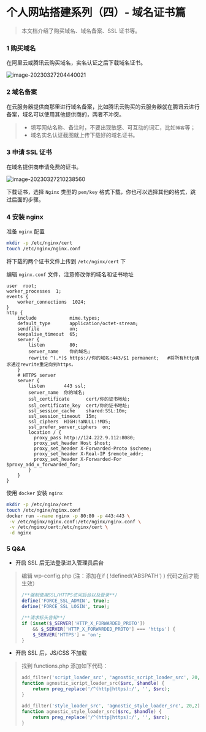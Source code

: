 # 个人网站搭建系列（四）- 域名证书篇

> 本文档介绍了购买域名、域名备案、SSL 证书等。

### 1 购买域名

在阿里云或腾讯云购买域名，实名认证之后下载域名证书。

  ![image-20230327204440021](https://zoulei-images.oss-cn-chengdu.aliyuncs.com/md-images/image-20230327204440021.png)

### 2 域名备案

在云服务器提供商那里进行域名备案，比如腾讯云购买的云服务器就在腾讯云进行备案，域名可以使用其他提供商的，两者不冲突。
> - 填写网站名称、备注时，不要出现敏感、可互动的词汇，比如`博客`等；
> - 域名实名认证截图就上传下载好的域名证书。

### 3 申请 SSL 证书

在域名提供商申请免费的证书。

  ![image-20230327210238560](https://zoulei-images.oss-cn-chengdu.aliyuncs.com/md-images/image-20230327210238560.png)

下载证书，选择 `Nginx` 类型的 `pem/key` 格式下载，你也可以选择其他的格式，跳过后面的步骤。

### 4 安装 nginx

准备 `nginx` 配置

  ``` bash
  mkdir -p /etc/nginx/cert
  touch /etc/nginx/nginx.conf
  ```

将下载的两个证书文件上传到 `/etc/nginx/cert` 下

编辑 `nginx.conf` 文件，注意修改你的域名和证书地址

``` nginx
user  root;
worker_processes  1;
events {
    worker_connections  1024;
}
http {
    include            mime.types;
    default_type       application/octet-stream;
    sendfile           on;
    keepalive_timeout  65;
    server {
        listen         80;
        server_name    你的域名;            
        rewrite ^(.*)$ https://你的域名:443/$1 permanent;   #将所有http请求通过rewrite重定向到https。
    }
    # HTTPS server
    server {
        listen       443 ssl;
        server_name  你的域名;
        ssl_certificate      cert/你的证书地址;
        ssl_certificate_key  cert/你的证书地址;
        ssl_session_cache    shared:SSL:10m;
        ssl_session_timeout  15m;
        ssl_ciphers  HIGH:!aNULL:!MD5;
        ssl_prefer_server_ciphers  on;
        location / {
          proxy_pass http://124.222.9.112:8080;
          proxy_set_header Host $host;
          proxy_set_header X-Forwarded-Proto $scheme;
          proxy_set_header X-Real-IP $remote_addr;
          proxy_set_header X-Forwarded-For       $proxy_add_x_forwarded_for;
        }
    }
}
```

使用 `docker` 安装 `nginx`

``` bash
mkdir -p /etc/nginx/cert
touch /etc/nginx/nginx.conf
docker run --name nginx -p 80:80 -p 443:443 \
 -v /etc/nginx/nginx.conf:/etc/nginx/nginx.conf \
 -v /etc/nginx/cert:/etc/nginx/cert \
 -d nginx
```

### 5 Q&A

- 开启 SSL 后无法登录进入管理员后台 <br>
> 编辑 wp-config.php (注：添加在if ( !defined('ABSPATH') ) 代码之前才能生效）
> ``` php
> /**强制使用SSL/HTTPS访问后台以及登录**/
> define('FORCE_SSL_ADMIN', true);
> define('FORCE_SSL_LOGIN', true);
> 
> /**请求标头告知**/
> if (isset($_SERVER['HTTP_X_FORWARDED_PROTO']) 
>     && $_SERVER['HTTP_X_FORWARDED_PROTO'] === 'https') { 
>     $_SERVER['HTTPS'] = 'on'; 
> }
> ```
  
- 开启 SSL 后，JS/CSS 不加载 <br>
> 找到 functions.php 添加如下代码：
> ``` php
> add_filter('script_loader_src', 'agnostic_script_loader_src', 20,2);
> function agnostic_script_loader_src($src, $handle) {
>     return preg_replace('/^(http|https):/', '', $src);
> }
> 
> add_filter('style_loader_src', 'agnostic_style_loader_src', 20,2);
> function agnostic_style_loader_src($src, $handle) {
>     return preg_replace('/^(http|https):/', '', $src);
> }
> ```



  

  
